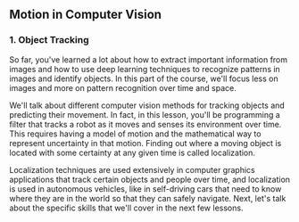 ## Motion in Computer Vision

### 1. Object Tracking

So far, you've learned a lot about how to extract important information from images and how to use deep learning techniques to recognize patterns in images and identify objects. In this part of the course, we'll focus less on images and more on pattern recognition over time and space. 

We'll talk about different computer vision methods for tracking objects and predicting their movement. In fact, in this lesson, you'll be programming a filter that tracks a robot as it moves and senses its environment over time. This requires having a model of motion and the mathematical way to represent uncertainty in that motion. Finding out where a moving object is located with some certainty at any given time is called localization. 

Localization techniques are used extensively in computer graphics applications that track certain objects and people over time, and localization is used in autonomous vehicles, like in self-driving cars that need to know where they are in the world so that they can safely navigate. Next, let's talk about the specific skills that we'll cover in the next few lessons.
